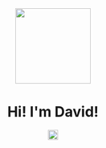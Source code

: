 <div id="header" align="center">
  <img src="https://media.giphy.com/media/hqU2KkjW5bE2v2Z7Q2/giphy.gif" width="150"/>
  <h1>
      Hi! I'm David!
  </h1>
  <img src="https://media.giphy.com/media/hvRJCLFzcasrR4ia7z/giphy.gif" width="20px"/>
</div>


